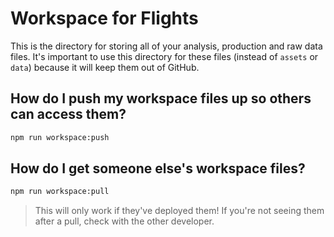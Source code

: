 # Workspace for Flights

This is the directory for storing all of your analysis, production and raw data files. It's important to use this directory for these files (instead of `assets` or `data`) because it will keep them out of GitHub.

## How do I push my workspace files up so others can access them?

```sh
npm run workspace:push
```

## How do I get someone else's workspace files?

```sh
npm run workspace:pull
```

> This will only work if they've deployed them! If you're not seeing them after a pull, check with the other developer.
